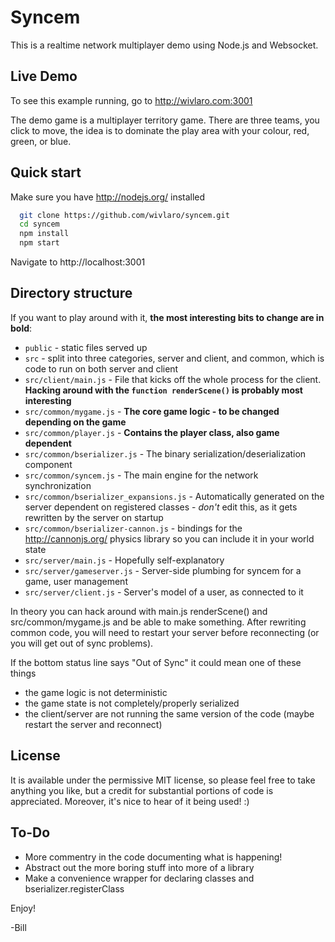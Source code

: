 Syncem
======

This is a realtime network multiplayer demo using Node.js and Websocket.

Live Demo
---------

To see this example running, go to http://wivlaro.com:3001

The demo game is a multiplayer territory game. There are three teams, you click to move, the idea is to dominate the play area with your colour, red, green, or blue.

Quick start
-----------

Make sure you have http://nodejs.org/ installed

```bash
  git clone https://github.com/wivlaro/syncem.git
  cd syncem
  npm install
  npm start
```

Navigate to http://localhost:3001

Directory structure
-------------------

If you want to play around with it, **the most interesting bits to change are in bold**:

* `public` - static files served up
* `src` - split into three categories, server and client, and common, which is code to run on both server and client
* `src/client/main.js` - File that kicks off the whole process for the client. **Hacking around with the `function renderScene()` is probably most interesting**
* `src/common/mygame.js` - **The core game logic - to be changed depending on the game**
* `src/common/player.js` - **Contains the player class, also game dependent**
* `src/common/bserializer.js` - The binary serialization/deserialization component
* `src/common/syncem.js` - The main engine for the network synchronization
* `src/common/bserializer_expansions.js` - Automatically generated on the server dependent on registered classes - *don't* edit this, as it gets rewritten by the server on startup
* `src/common/bserializer-cannon.js` - bindings for the http://cannonjs.org/ physics library so you can include it in your world state
* `src/server/main.js` - Hopefully self-explanatory
* `src/server/gameserver.js` - Server-side plumbing for syncem for a game, user management
* `src/server/client.js` - Server's model of a user, as connected to it

In theory you can hack around with main.js renderScene() and src/common/mygame.js and be able to make something. After rewriting common code, you will need to restart your server before reconnecting (or you will get out of sync problems). 

If the bottom status line says "Out of Sync" it could mean one of these things
 * the game logic is not deterministic
 * the game state is not completely/properly serialized
 * the client/server are not running the same version of the code (maybe restart the server and reconnect)

License
-------

It is available under the permissive MIT license, so please feel free to take anything you like, but a credit for substantial portions of code is appreciated. Moreover, it's nice to hear of it being used! :)

To-Do
-----

 * More commentry in the code documenting what is happening!
 * Abstract out the more boring stuff into more of a library
 * Make a convenience wrapper for declaring classes and bserializer.registerClass

Enjoy!

-Bill
